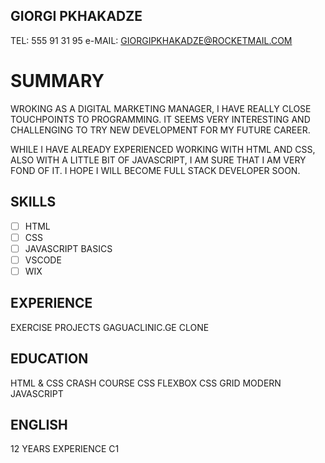 ## GIORGI PKHAKADZE

TEL: 555 91 31 95
e-MAIL: GIORGIPKHAKADZE@ROCKETMAIL.COM

# SUMMARY

WROKING AS A DIGITAL MARKETING MANAGER, I HAVE REALLY CLOSE TOUCHPOINTS TO PROGRAMMING. IT SEEMS VERY INTERESTING AND CHALLENGING TO TRY NEW DEVELOPMENT FOR MY FUTURE CAREER. 

WHILE I HAVE ALREADY EXPERIENCED WORKING WITH HTML AND CSS, ALSO WITH A LITTLE BIT OF JAVASCRIPT, I AM SURE THAT I AM VERY FOND OF IT. 
I HOPE I WILL BECOME FULL STACK DEVELOPER SOON. 

## SKILLS

 - [ ] HTML
 - [ ] CSS
 - [ ] JAVASCRIPT BASICS
 - [ ] VSCODE
 - [ ] WIX

## EXPERIENCE

EXERCISE PROJECTS 
GAGUACLINIC.GE CLONE 

## EDUCATION

HTML & CSS CRASH COURSE
CSS FLEXBOX 
CSS GRID 
MODERN JAVASCRIPT

## ENGLISH

12 YEARS EXPERIENCE 
C1 